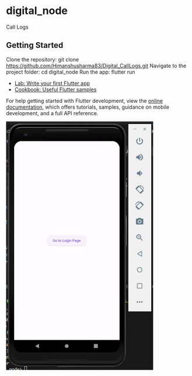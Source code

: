 # digital_node

Call Logs

## Getting Started

Clone the repository: git clone https://github.com/Himanshusharma83/Digital_CallLogs.git
Navigate to the project folder:
 cd digital_node
Run the app: flutter run

- [Lab: Write your first Flutter app](https://docs.flutter.dev/get-started/codelab)
- [Cookbook: Useful Flutter samples](https://docs.flutter.dev/cookbook)

For help getting started with Flutter development, view the
[online documentation](https://docs.flutter.dev/), which offers tutorials,
samples, guidance on mobile development, and a full API reference.

![Your Image Alt Text](assets/ScreenshotLogin.png)

